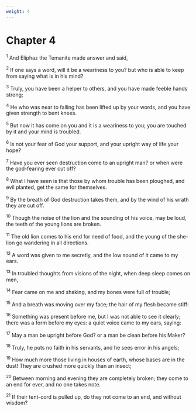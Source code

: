 ```yaml
---
weight: 4
---
```


# Chapter 4

<sup>1</sup> And Eliphaz the Temanite made answer and said, 

<sup>2</sup> If one says a word, will it be a weariness to you? but who is able to keep from saying what is in his mind? 

<sup>3</sup> Truly, you have been a helper to others, and you have made feeble hands strong; 

<sup>4</sup> He who was near to falling has been lifted up by your words, and you have given strength to bent knees. 

<sup>5</sup> But now it has come on you and it is a weariness to you; you are touched by it and your mind is troubled. 

<sup>6</sup> Is not your fear of God your support, and your upright way of life your hope? 

<sup>7</sup> Have you ever seen destruction come to an upright man? or when were the god-fearing ever cut off? 

<sup>8</sup> What I have seen is that those by whom trouble has been ploughed, and evil planted, get the same for themselves. 

<sup>9</sup> By the breath of God destruction takes them, and by the wind of his wrath they are cut off. 

<sup>10</sup> Though the noise of the lion and the sounding of his voice, may be loud, the teeth of the young lions are broken. 

<sup>11</sup> The old lion comes to his end for need of food, and the young of the she-lion go wandering in all directions. 

<sup>12</sup> A word was given to me secretly, and the low sound of it came to my ears. 

<sup>13</sup> In troubled thoughts from visions of the night, when deep sleep comes on men, 

<sup>14</sup> Fear came on me and shaking, and my bones were full of trouble; 

<sup>15</sup> And a breath was moving over my face; the hair of my flesh became stiff: 

<sup>16</sup> Something was present before me, but I was not able to see it clearly; there was a form before my eyes: a quiet voice came to my ears, saying: 

<sup>17</sup> May a man be upright before God? or a man be clean before his Maker? 

<sup>18</sup> Truly, he puts no faith in his servants, and he sees error in his angels; 

<sup>19</sup> How much more those living in houses of earth, whose bases are in the dust! They are crushed more quickly than an insect; 

<sup>20</sup> Between morning and evening they are completely broken; they come to an end for ever, and no one takes note. 

<sup>21</sup> If their tent-cord is pulled up, do they not come to an end, and without wisdom? 


